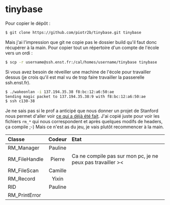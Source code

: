 tinybase
========

Pour copier le dépôt :
``` bash
$ git clone https://github.com/piotr2b/tinybase.git tinybase
```
Mais j'ai l'impression que git ne copie pas le dossier build qu'il faut donc récupérer à la main. Pour copier tout un répertoire d'un compte de l'école vers un ordi :
``` bash
$ scp -r username@ssh.enst.fr:/cal/homes/username/tinybase tinybase
```

Si vous avez besoin de réveiller une machine de l'école pour travailler dessus (je crois qu'il est mal vu de trop faire travailler la passerelle ssh.enst.fr).
``` bash
$ ./wakeonlan -i 137.194.35.38 f8:bc:12:a6:50:ae
Sending magic packet to 137.194.35.38:9 with f8:bc:12:a6:50:ae
$ ssh c130-38
```

Je ne sais pas si le prof a anticipé que nous donner un projet de Stanford nous permet d'aller voir [ce qui a déjà été fait](https://github.com/junkumar/redbase). J'ai copié juste pour voir les fichiers `rm_*` qui nous correspondent et après quelques modifs de headers, ça compile ;-) Mais ce n'est as du jeu, je vais plutôt recommencer à la main.

Classe			|	Codeur  | Etat
:---------------|:------------:|:--------
RM_Manager		|	Pauline |
RM_FileHandle	|	Pierre  | Ca ne compile pas sur mon pc, je ne peux pas travailler ><
RM_FileScan		|	Camille |
RM_Record		|	Yixin |
RID				|	Pauline |
RM_PrintError	|	  |

